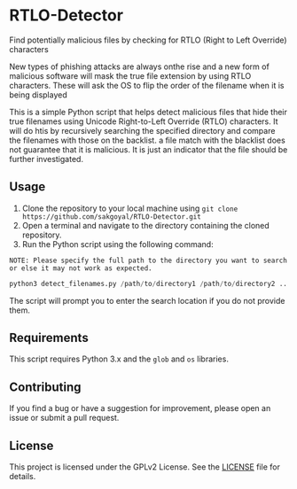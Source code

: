 # RTLO-Detector
Find potentially malicious files by checking for RTLO (Right to Left Override) characters

New types of phishing attacks are always onthe rise and a new form of malicious software will mask the true file extension by using RTLO characters. These will ask the OS to flip the order of the filename when it is being displayed


This is a simple Python script that helps detect malicious files that hide their true filenames using Unicode Right-to-Left Override (RTLO) characters. It will do htis by recursively searching the specified directory and compare the filenames with those on the backlist. a file match with the blacklist does not guarantee that it is malicious. It is just an indicator that the file should be further investigated.


## Usage

1. Clone the repository to your local machine using `git clone https://github.com/sakgoyal/RTLO-Detector.git`
2. Open a terminal and navigate to the directory containing the cloned repository.
3. Run the Python script using the following command: 

`NOTE: Please specify the full path to the directory you want to search or else it may not work as expected.`

```python
python3 detect_filenames.py /path/to/directory1 /path/to/directory2 ...
```
The script will prompt you to enter the search location if you do not provide them.
## Requirements

This script requires Python 3.x and the `glob` and `os` libraries.

## Contributing

If you find a bug or have a suggestion for improvement, please open an issue or submit a pull request.

## License

This project is licensed under the GPLv2 License. See the [LICENSE](LICENSE) file for details.
